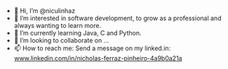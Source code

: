 - 👋 Hi, I’m @niculinhaz
- 👀 I’m interested in software development, to grow as a professional and always wanting to learn more.
- 🌱 I’m currently learning Java, C and Python.
- 💞️ I’m looking to collaborate on ...
- 📫 How to reach me: Send a message on my linked.in: www.linkedin.com/in/nicholas-ferraz-pinheiro-4a9b0a21a

<!---
niculinhaz/niculinhaz is a ✨ special ✨ repository because its `README.md` (this file) appears on your GitHub profile.
You can click the Preview link to take a look at your changes.
--->
